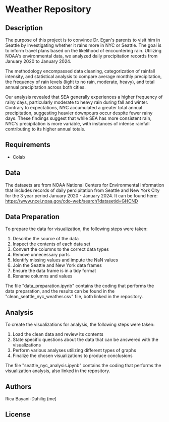 # Weather Repository

## Description
The purpose of this project is to convince Dr. Egan's parents to visit him in Seattle by investigating whether it rains more in NYC or Seattle. The goal is to inform travel plans based on the likelihood of encountering rain. Utilizing NOAA's environmental data, we analyzed daily precipitation records from January 2020 to January 2024.

The methodology encompassed data cleaning, categorization of rainfall intensity, and statistical analysis to compare average monthly precipitation, the frequency of rain levels (light to no rain, moderate, heavy), and total annual precipitation across both cities.

Our analysis revealed that SEA generally experiences a higher frequency of rainy days, particularly moderate to heavy rain during fall and winter. Contrary to expectations, NYC accumulated a greater total annual precipitation, suggesting heavier downpours occur despite fewer rainy days. These findings suggest that while SEA has more consistent rain, NYC's precipitation is more variable, with instances of intense rainfall contributing to its higher annual totals.

## Requirements
*  Colab

## Data
The datasets are from NOAA National Centers for Environmental Information that includes records of daily percipitation from Seattle and New York City for the 3 year period January 2020 - January 2024.
It can be found here: https://www.ncei.noaa.gov/cdo-web/search?datasetid=GHCND

## Data Preparation
To prepare the data for visualization, the following steps were taken:
  1. Describe the source of the data
  2. Inspect the contents of each data set
  4. Convert the columns to the correct data types
  5. Remove unnecessary parts
  6. Identify missing values and impute the NaN values
  7. Join the Seattle and New York data frames
  8. Ensure the data frame is in a tidy format
  9. Rename columns and values

The file "data_preparation.ipynb" contains the coding that performs the data preparation, and the results can be found in the "clean_seattle_nyc_weather.csv" file, both linked in the repository.

## Analysis
To create the visualizations for analysis, the following steps were taken:
  1. Load the clean data and review its contents
  2. State specific questions about the data that can be answered with the visualizations
  3. Perform various analyses utilizing different types of graphs
  4. Finalize the chosen visualizations to produce conclusions

The file "seattle_nyc_analysis.ipynb" contains the coding that performs the visualization analysis, also linked in the repository.

## Authors
Rica Bayani-Dahilig (me)

## License
